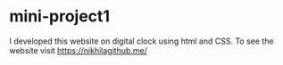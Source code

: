 # mini-project1
I developed this website on digital clock using html and CSS. To see the website visit https://nikhilagithub.me/ 

